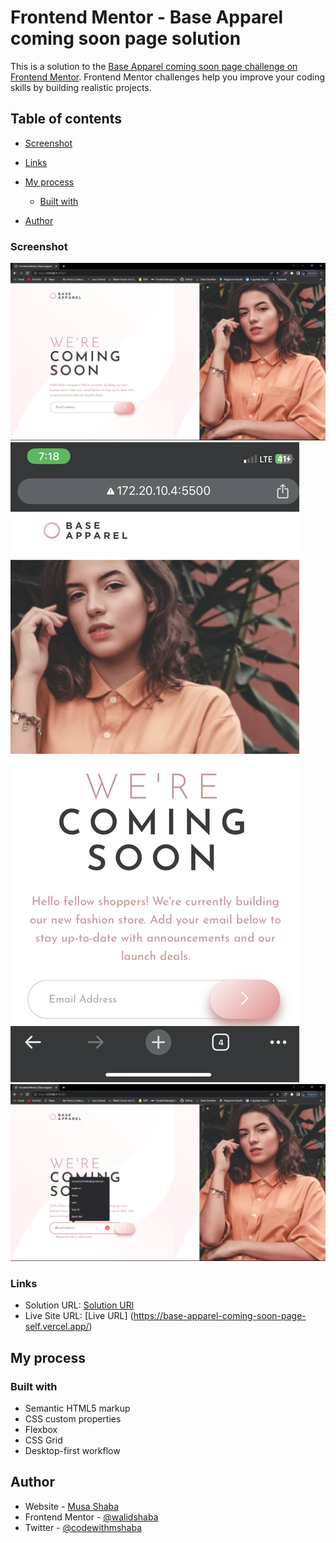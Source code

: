 # Frontend Mentor - Base Apparel coming soon page solution

This is a solution to the [Base Apparel coming soon page challenge on Frontend Mentor](https://www.frontendmentor.io/challenges/base-apparel-coming-soon-page-5d46b47f8db8a7063f9331a0). Frontend Mentor challenges help you improve your coding skills by building realistic projects.

## Table of contents

- [Screenshot](#screenshot)
- [Links](#links)
- [My process](#my-process)

  - [Built with](#built-with)

- [Author](#author)

### Screenshot

![Desktop](screenshots/Desktop.png)
![Mobile](screenshots/Mobile.PNG)
![Active](screenshots/Active.png)

### Links

- Solution URL: [Solution URl](https://github.com/walidshaba/Base-Apparel-coming-soon-page.git)
- Live Site URL: [Live URL] (https://base-apparel-coming-soon-page-self.vercel.app/)

## My process

### Built with

- Semantic HTML5 markup
- CSS custom properties
- Flexbox
- CSS Grid
- Desktop-first workflow

## Author

- Website - [Musa Shaba](https://musashaba-1490d.web.app/)
- Frontend Mentor - [@walidshaba](https://www.frontendmentor.io/profile/walidshaba)
- Twitter - [@codewithmshaba](https://www.twitter.com/codewithmshaba)
